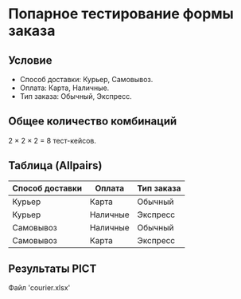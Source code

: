 # Попарное тестирование формы заказа

## Условие
- Способ доставки: Курьер, Самовывоз.
- Оплата: Карта, Наличные.
- Тип заказа: Обычный, Экспресс.

## Общее количество комбинаций
2 × 2 × 2 = 8 тест-кейсов.

## Таблица (Allpairs)
| Способ доставки | Оплата   | Тип заказа |
|-----------------|----------|------------|
| Курьер          | Карта    | Обычный    |
| Курьер          | Наличные | Экспресс   |
| Самовывоз       | Наличные | Обычный    |
| Самовывоз       | Карта    | Экспресс   |

## Результаты PICT
Файл 'courier.xlsx'
